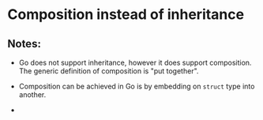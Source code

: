 # Composition instead of inheritance

## Notes:

- Go does not support inheritance, however it does support composition. The generic definition of composition is "put together".

- Composition can be achieved in Go is by embedding on ```struct``` type into another.

- 
